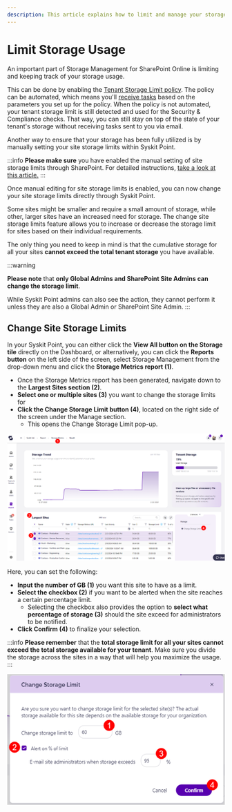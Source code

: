 ```yaml
---
description: This article explains how to limit and manage your storage usage through Syskit Point.
---
```


# Limit Storage Usage

An important part of Storage Management for SharePoint Online is limiting and keeping track of your storage usage.

This can be done by enabling the [Tenant Storage Limit policy](../governance-and-automation/automated-workflows/tenant-storage-admin.md). The policy can be automated, which means you'll [receive tasks](../point-collaborators/resolve-governance-tasks/tenant-storage-limit.md) based on the parameters you set up for the policy. When the policy is not automated, your tenant storage limit is still detected and used for the Security & Compliance checks. That way, you can still stay on top of the state of your tenant's storage without receiving tasks sent to you via email. 

Another way to ensure that your storage has been fully utilized is by manually setting your site storage limits within Syskit Point.

:::info
**Please make sure** you have enabled the manual setting of site storage limits through SharePoint. For detailed instructions, [take a look at this article.](../faq/site-storage-limits.md)
:::

Once manual editing for site storage limits is enabled, you can now change your site storage limits directly through Syskit Point.

Some sites might be smaller and require a small amount of storage, while other, larger sites have an increased need for storage. The change site storage limits feature allows you to increase or decrease the storage limit for sites based on their individual requirements.

The only thing you need to keep in mind is that the cumulative storage for all your sites **cannot exceed the total tenant storage** you have available. 

:::warning

**Please note** that **only Global Admins and SharePoint Site Admins can change the storage limit**. 

While Syskit Point admins can also see the action, they cannot perform it unless they are also a Global Admin or SharePoint Site Admin.
:::

## Change Site Storage Limits

In your Syskit Point, you can either click the **View All button on the Storage tile** directly on the Dashboard, or alternatively, you can click the **Reports button** on the left side of the screen, select Storage Management from the drop-down menu and click the **Storage Metrics report (1)**. 

 * Once the Storage Metrics report has been generated, navigate down to the **Largest Sites section (2)**. 
 * **Select one or multiple sites (3)** you want to change the storage limits for 
 * **Click the Change Storage Limit button (4)**, located on the right side of the screen under the Manage section.
   * This opens the Change Storage Limit pop-up. 

![Storage Metrics Report - Site Limits](../../static/img/limit-storage-usage-site.png)

Here, you can set the following:

 * **Input the number of GB (1)** you want this site to have as a limit.
 * **Select the checkbox (2)** if you want to be alerted when the site reaches a certain percentage limit.
   * Selecting the checkbox also provides the option to **select what percentage of storage (3)** should the site exceed for administrators to be notified. 
 * **Click Confirm (4)** to finalize your selection.

 
:::info
**Please remember** that the **total storage limit for all your sites cannot exceed the total storage available for your tenant**. Make sure you divide the storage across the sites in a way that will help you maximize the usage.  
:::

![Change Site Limit](../../static/img/limit-storage-usage-site-change.png)


